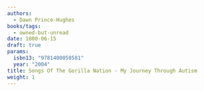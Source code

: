 ```yaml
---
authors:
  - Dawn Prince-Hughes
books/tags:
  - owned-but-unread
date: 1800-06-15
draft: true
params:
  isbn13: "9781400050581"
  year: "2004"
title: Songs Of The Gorilla Nation - My Journey Through Autism
weight: 1
---
```


<!--more-->
